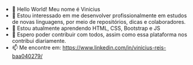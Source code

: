 - 👋 Hello World! Meu nome é Vinicius
- 👀 Estou interessado em me desenvolver profissionalmente em estudos de novas linguagens, por meio de repositórios, dicas e colaboradores.
- 🌱 Estou atualmente aprendendo HTML, CSS, Bootstrap e JS
- 💞️ Espero poder contribuir com todos, assim como essa plataforma nos contribui diariamente.
- 📫 Me encontre em: https://www.linkedin.com/in/vinicius-reis-baa040279/
<!---
ViniciusERF/ViniciusERF is a ✨ special ✨ repository because its `README.md` (this file) appears on your GitHub profile.
You can click the Preview link to take a look at your changes.
--->
